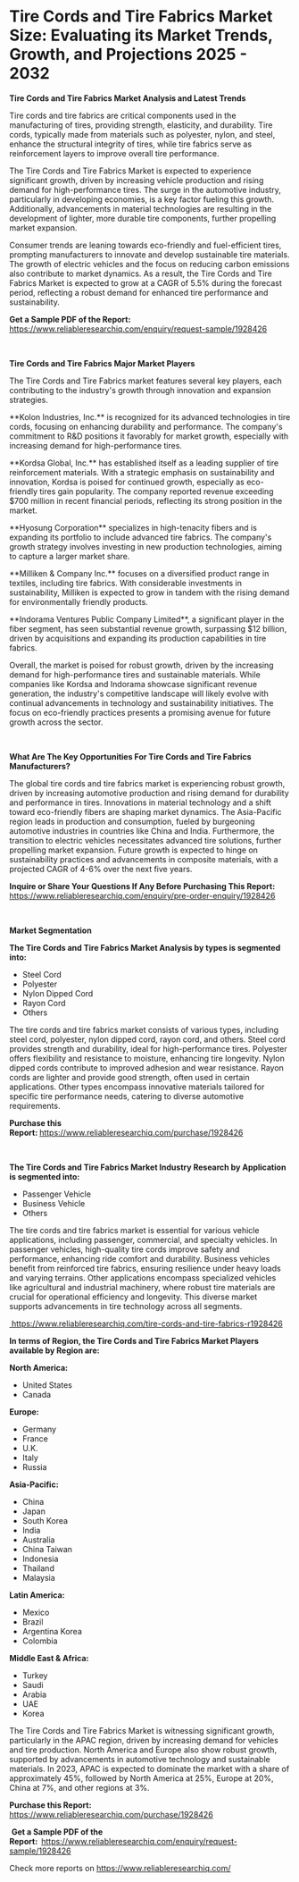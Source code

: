 <p><h1>Tire Cords and Tire Fabrics Market Size: Evaluating its Market Trends, Growth, and Projections 2025 - 2032</h1></p><p><strong>Tire Cords and Tire Fabrics Market Analysis and Latest Trends</strong></p>
<p><p>Tire cords and tire fabrics are critical components used in the manufacturing of tires, providing strength, elasticity, and durability. Tire cords, typically made from materials such as polyester, nylon, and steel, enhance the structural integrity of tires, while tire fabrics serve as reinforcement layers to improve overall tire performance. </p><p>The Tire Cords and Tire Fabrics Market is expected to experience significant growth, driven by increasing vehicle production and rising demand for high-performance tires. The surge in the automotive industry, particularly in developing economies, is a key factor fueling this growth. Additionally, advancements in material technologies are resulting in the development of lighter, more durable tire components, further propelling market expansion. </p><p>Consumer trends are leaning towards eco-friendly and fuel-efficient tires, prompting manufacturers to innovate and develop sustainable tire materials. The growth of electric vehicles and the focus on reducing carbon emissions also contribute to market dynamics. As a result, the Tire Cords and Tire Fabrics Market is expected to grow at a CAGR of 5.5% during the forecast period, reflecting a robust demand for enhanced tire performance and sustainability.</p></p>
<p><strong>Get a Sample PDF of the Report:&nbsp;</strong> <a href="https://www.reliableresearchiq.com/enquiry/request-sample/1928426?utm_campaign=1170&utm_medium=2&utm_source=Github&utm_content=ia&utm_term=15012025&utm_id=tire-cords-and-tire-fabrics">https://www.reliableresearchiq.com/enquiry/request-sample/1928426</a></p>
<p>&nbsp;</p>
<p><strong>Tire Cords and Tire Fabrics Major Market Players</strong></p>
<p><p>The Tire Cords and Tire Fabrics market features several key players, each contributing to the industry's growth through innovation and expansion strategies. </p><p>**Kolon Industries, Inc.** is recognized for its advanced technologies in tire cords, focusing on enhancing durability and performance. The company's commitment to R&D positions it favorably for market growth, especially with increasing demand for high-performance tires.</p><p>**Kordsa Global, Inc.** has established itself as a leading supplier of tire reinforcement materials. With a strategic emphasis on sustainability and innovation, Kordsa is poised for continued growth, especially as eco-friendly tires gain popularity. The company reported revenue exceeding $700 million in recent financial periods, reflecting its strong position in the market.</p><p>**Hyosung Corporation** specializes in high-tenacity fibers and is expanding its portfolio to include advanced tire fabrics. The company's growth strategy involves investing in new production technologies, aiming to capture a larger market share.</p><p>**Milliken & Company Inc.** focuses on a diversified product range in textiles, including tire fabrics. With considerable investments in sustainability, Milliken is expected to grow in tandem with the rising demand for environmentally friendly products.</p><p>**Indorama Ventures Public Company Limited**, a significant player in the fiber segment, has seen substantial revenue growth, surpassing $12 billion, driven by acquisitions and expanding its production capabilities in tire fabrics.</p><p>Overall, the market is poised for robust growth, driven by the increasing demand for high-performance tires and sustainable materials. While companies like Kordsa and Indorama showcase significant revenue generation, the industry's competitive landscape will likely evolve with continual advancements in technology and sustainability initiatives. The focus on eco-friendly practices presents a promising avenue for future growth across the sector.</p></p>
<p>&nbsp;</p>
<p><strong>What Are The Key Opportunities For Tire Cords and Tire Fabrics Manufacturers?</strong></p>
<p><p>The global tire cords and tire fabrics market is experiencing robust growth, driven by increasing automotive production and rising demand for durability and performance in tires. Innovations in material technology and a shift toward eco-friendly fibers are shaping market dynamics. The Asia-Pacific region leads in production and consumption, fueled by burgeoning automotive industries in countries like China and India. Furthermore, the transition to electric vehicles necessitates advanced tire solutions, further propelling market expansion. Future growth is expected to hinge on sustainability practices and advancements in composite materials, with a projected CAGR of 4-6% over the next five years.</p></p>
<p><strong>Inquire or Share Your Questions If Any Before Purchasing This Report:</strong> <a href="https://www.reliableresearchiq.com/enquiry/pre-order-enquiry/1928426?utm_campaign=1170&utm_medium=2&utm_source=Github&utm_content=ia&utm_term=15012025&utm_id=tire-cords-and-tire-fabrics">https://www.reliableresearchiq.com/enquiry/pre-order-enquiry/1928426</a></p>
<p>&nbsp;</p>
<p><strong>Market Segmentation</strong></p>
<p><strong>The Tire Cords and Tire Fabrics Market Analysis by types is segmented into:</strong></p>
<p><ul><li>Steel Cord</li><li>Polyester</li><li>Nylon Dipped Cord</li><li>Rayon Cord</li><li>Others</li></ul></p>
<p><p>The tire cords and tire fabrics market consists of various types, including steel cord, polyester, nylon dipped cord, rayon cord, and others. Steel cord provides strength and durability, ideal for high-performance tires. Polyester offers flexibility and resistance to moisture, enhancing tire longevity. Nylon dipped cords contribute to improved adhesion and wear resistance. Rayon cords are lighter and provide good strength, often used in certain applications. Other types encompass innovative materials tailored for specific tire performance needs, catering to diverse automotive requirements.</p></p>
<p><strong>Purchase this Report:&nbsp;</strong><a href="https://www.reliableresearchiq.com/purchase/1928426?utm_campaign=1170&utm_medium=2&utm_source=Github&utm_content=ia&utm_term=15012025&utm_id=tire-cords-and-tire-fabrics">https://www.reliableresearchiq.com/purchase/1928426</a></p>
<p>&nbsp;</p>
<p><strong>The Tire Cords and Tire Fabrics Market Industry Research by Application is segmented into:</strong></p>
<p><ul><li>Passenger Vehicle</li><li>Business Vehicle</li><li>Others</li></ul></p>
<p><p>The tire cords and tire fabrics market is essential for various vehicle applications, including passenger, commercial, and specialty vehicles. In passenger vehicles, high-quality tire cords improve safety and performance, enhancing ride comfort and durability. Business vehicles benefit from reinforced tire fabrics, ensuring resilience under heavy loads and varying terrains. Other applications encompass specialized vehicles like agricultural and industrial machinery, where robust tire materials are crucial for operational efficiency and longevity. This diverse market supports advancements in tire technology across all segments.</p></p>
<p><a href="https://www.reliableresearchiq.com/tire-cords-and-tire-fabrics-r1928426?utm_campaign=1170&utm_medium=2&utm_source=Github&utm_content=ia&utm_term=15012025&utm_id=tire-cords-and-tire-fabrics">&nbsp;https://www.reliableresearchiq.com/tire-cords-and-tire-fabrics-r1928426</a></p>
<p><strong>In terms of Region, the Tire Cords and Tire Fabrics Market Players available by Region are:</strong></p>
<p>
    <p> <strong> North America: </strong>
        <ul>
            <li>United States</li>
            <li>Canada</li>
        </ul>
        </p> 
    <p> <strong> Europe: </strong>
        <ul>
            <li>Germany</li>
            <li>France</li>
            <li>U.K.</li>
            <li>Italy</li>
            <li>Russia</li>
        </ul>
        </p> 
    <p> <strong> Asia-Pacific: </strong>
        <ul>
            <li>China</li>
            <li>Japan</li>
            <li>South Korea</li>
            <li>India</li>
            <li>Australia</li>
            <li>China Taiwan</li>
            <li>Indonesia</li>
            <li>Thailand</li>
            <li>Malaysia</li>
        </ul>
        </p> 
    <p> <strong> Latin America: </strong>
        <ul>
            <li>Mexico</li>
            <li>Brazil</li>
            <li>Argentina Korea</li>
            <li>Colombia</li>
        </ul>
        </p> 
    <p> <strong> Middle East & Africa: </strong>
        <ul>
            <li>Turkey</li>
            <li>Saudi</li>
            <li>Arabia</li>
            <li>UAE</li>
            <li>Korea</li>
        </ul>
    </p>
    </p>
<p><p>The Tire Cords and Tire Fabrics Market is witnessing significant growth, particularly in the APAC region, driven by increasing demand for vehicles and tire production. North America and Europe also show robust growth, supported by advancements in automotive technology and sustainable materials. In 2023, APAC is expected to dominate the market with a share of approximately 45%, followed by North America at 25%, Europe at 20%, China at 7%, and other regions at 3%.</p></p>
<p><strong>Purchase this Report: </strong><a href="https://www.reliableresearchiq.com/purchase/1928426?utm_campaign=1170&utm_medium=2&utm_source=Github&utm_content=ia&utm_term=15012025&utm_id=tire-cords-and-tire-fabrics">https://www.reliableresearchiq.com/purchase/1928426</a></p>
<p>&nbsp;<strong>Get a Sample PDF of the Report:&nbsp;&nbsp;</strong><a href="https://www.reliableresearchiq.com/enquiry/request-sample/1928426?utm_campaign=1170&utm_medium=2&utm_source=Github&utm_content=ia&utm_term=15012025&utm_id=tire-cords-and-tire-fabrics">https://www.reliableresearchiq.com/enquiry/request-sample/1928426</a></p>
<p><strong></strong></p>
<p>Check more reports on <a href="https://www.reliableresearchiq.com/?utm_campaign=1170&utm_medium=2&utm_source=Github&utm_content=ia&utm_term=15012025&utm_id=tire-cords-and-tire-fabrics">https://www.reliableresearchiq.com/</a></p>